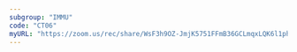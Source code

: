 ```yaml
---
subgroup: "IMMU"
code: "CT06"
myURL: "https://zoom.us/rec/share/WsF3h9OZ-JmjK5751FFmB36GCLmqxLQK6l1phkE4nMeSMABvtYUVdTUKOMQB8kU4.lHu0bEhzzjxbfwSt?startTime=1623851043000"
---
```

